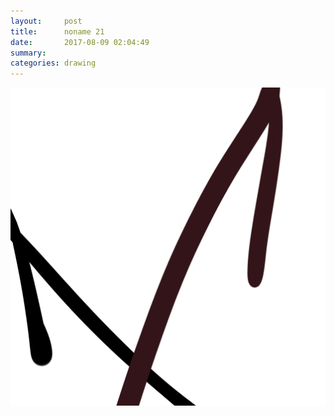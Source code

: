 ```yaml
---
layout:     post
title:      noname 21
date:       2017-08-09 02:04:49
summary:    
categories: drawing
---
```

![noname 21](/images/diary/noname-21.png ".")
